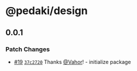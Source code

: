 # @pedaki/design

## 0.0.1

### Patch Changes

- [#19](https://github.com/PedakiHQ/pedaki/pull/19) [`37c2720`](https://github.com/PedakiHQ/pedaki/commit/37c272082ac8eaf0ef33deccfa14c75d500281d1) Thanks [@Vahor](https://github.com/Vahor)! - initialize package
